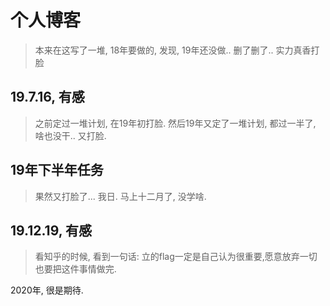 # 个人博客

> 本来在这写了一堆, 18年要做的, 发现, 19年还没做.. 删了删了.. 实力真香打脸

## 19.7.16, 有感

> 之前定过一堆计划, 在19年初打脸. 然后19年又定了一堆计划, 都过一半了, 啥也没干.. 又打脸.

## 19年下半年任务

> 果然又打脸了... 我日. 马上十二月了, 没学啥.

## 19.12.19, 有感

> 看知乎的时候, 看到一句话: 立的flag一定是自己认为很重要,愿意放弃一切也要把这件事情做完.

  2020年, 很是期待.
